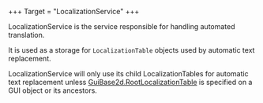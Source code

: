 +++
Target = "LocalizationService"
+++

LocalizationService is the service responsible for handling automated translation.It is used as a storage for `LocalizationTable` objects used by automatic text replacement.LocalizationService will only use its child LocalizationTables for automatic text replacement unless [GuiBase2d.RootLocalizationTable](https://developer.roblox.com/api-reference/property/GuiBase2d/RootLocalizationTable) is specified on a GUI object or its ancestors.